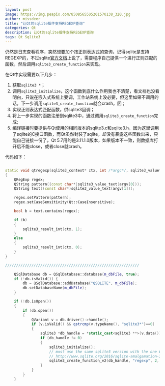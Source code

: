 ```yaml
---
layout: post
image: https://img.peapix.com/8508565505201570138_320.jpg
author: missdeer
title: "让Qt的sqlite插件支持REGEXP查询"
categories: Qt
description: 让Qt的sqlite插件支持REGEXP查询
tags: Qt Sqlite3
---
```

仍然是日志查看程序，突然想要加个按正则表达式的查询，记得sqlite是支持REGEXP的，不过sqlite[官方文档](https://www.sqlite.org/lang_expr.html)上说了，需要程序自己提供一个进行正则匹配的函数，然后调用`sqlite3_create_function`来实现。

在Qt中实现需要以下几步：

1. 获取`sqlite3 *`；
2. 调用`sqlite3_initialize`，这个函数到底什么作用我也不清楚，看文档也没看明白，只说在嵌入式系统上要调，工作站系统上没必要，但这里如果不调用的话，下一步调用`sqlite3_create_function`就会crash，囧；
3. 实现正则表达式匹配函数，供sqlite3回调；
4. 将上一步实现的函数注册到sqlite3中，通过调用`sqlite3_create_function`完成;
5. 编译链接时要提供与Qt使用的相同版本的sqlite3.c和sqlite3.h，因为这里调用了sqlite的C接口函数，而Qt虽然封装了sqlite，却没有暴露这些函数出来，只能自己链接一份了。Qt 5.7用的是3.11.1.0版本，如果版本不一致，则数据库打开后不能close，或者close就crash。

代码如下：

```cpp

static void qtregexp(sqlite3_context* ctx, int /*argc*/, sqlite3_value** argv)
{
    QRegExp regex;
    QString pattern((const char*)sqlite3_value_text(argv[0]));
    QString text((const char*)sqlite3_value_text(argv[1]));

    regex.setPattern(pattern);
    regex.setCaseSensitivity(Qt::CaseInsensitive);

    bool b = text.contains(regex);

    if (b)
    {
        sqlite3_result_int(ctx, 1);
    }
    else
    {
        sqlite3_result_int(ctx, 0);
    }
}

/////////////////////////////////////////////////////////////

    QSqlDatabase db = QSqlDatabase::database(m_dbFile, true);
    if (!db.isValid()) {
        db = QSqlDatabase::addDatabase("QSQLITE", m_dbFile);
        db.setDatabaseName(m_dbFile);
    }

    if (!db.isOpen())
    {
        if (db.open())
        {
            QVariant v = db.driver()->handle();
            if (v.isValid() && qstrcmp(v.typeName(), "sqlite3*")==0)
            {
                sqlite3 *db_handle = *static_cast<sqlite3 **>(v.data());
                if (db_handle != 0)
                {
                    sqlite3_initialize();
                    // must use the same sqlite3 version with the one Qt ships, aka. Qt 5.7 uses sqlite3 3.11.1.0
                    // http://www.sqlite.org/2016/sqlite-amalgamation-3110100.zip
                    sqlite3_create_function_v2(db_handle, "regexp", 2, SQLITE_UTF8 | SQLITE_DETERMINISTIC, NULL, &qtregexp, NULL, NULL, NULL);
                }
            }
        }
    }
```
